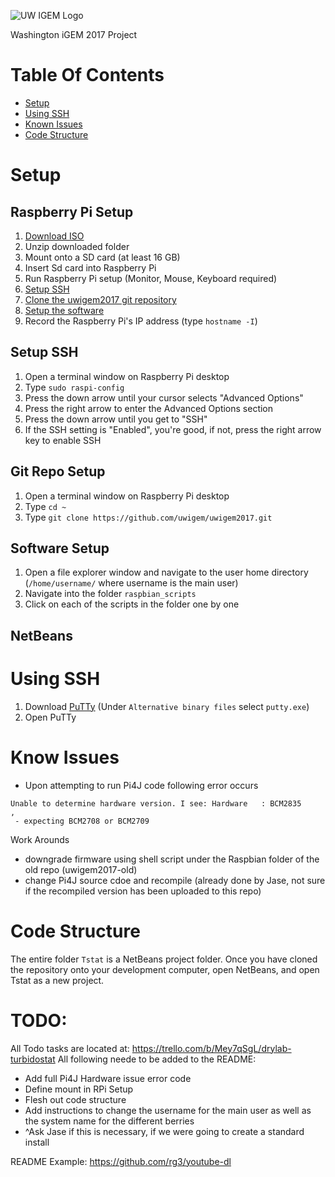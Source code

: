 ![UW IGEM Logo](https://andrewhu-uw.github.io/logo.png)

Washington iGEM 2017 Project

# Table Of Contents

 - [Setup](#setup)
 - [Using SSH](#UsingSSH)
 - [Known Issues](#KnownIssues)
 - [Code Structure](#CodeStructure)

# Setup
## Raspberry Pi Setup
1. [Download ISO](https://www.raspberrypi.org/downloads/raspbian/)
2. Unzip downloaded folder
3. Mount onto a SD card (at least 16 GB)
4. Insert Sd card into Raspberry Pi
5. Run Raspberry Pi setup (Monitor, Mouse, Keyboard required)
6. [Setup SSH](##SetupSSH) 
7. [Clone the uwigem2017 git repository](##GitRepoSetup)
8. [Setup the software](#SoftwareSetup)
9. Record the Raspberry Pi's IP address (type `hostname -I`)

## Setup SSH

1. Open a terminal window on Raspberry Pi desktop
2. Type `sudo raspi-config`
3. Press the down arrow until your cursor selects "Advanced Options"
4. Press the right arrow to enter the Advanced Options section
5. Press the down arrow until you get to "SSH"
6. If the SSH setting is "Enabled", you're good, if not, press the right arrow key to enable SSH

## Git Repo Setup

1. Open a terminal window on Raspberry Pi desktop
2. Type `cd ~`
3. Type `git clone https://github.com/uwigem/uwigem2017.git`

## Software Setup

1. Open a file explorer window and navigate to the user home directory (`/home/username/` where username is the main user)
2. Navigate into the folder `raspbian_scripts`
3. Click on each of the scripts in the folder one by one

## NetBeans

# Using SSH

1. Download [PuTTy](www.putty.org "putty") (Under `Alternative binary files` select `putty.exe`)
2. Open PuTTy

# Know Issues
- Upon attempting to run Pi4J code following error occurs
~~~
Unable to determine hardware version. I see: Hardware   : BCM2835
,
 - expecting BCM2708 or BCM2709
~~~
Work Arounds
 - downgrade firmware using shell script under the Raspbian folder of the old repo (uwigem2017-old)
 - change Pi4J source cdoe and recompile (already done by Jase, not sure if the recompiled version has been uploaded to this repo)
# Code Structure

The entire folder `Tstat` is a NetBeans project folder. Once you have cloned the repository onto your development computer, open NetBeans, and open Tstat as a new project.

# TODO: 
All Todo tasks are located at: https://trello.com/b/Mey7qSgL/drylab-turbidostat
All following neede to be added to the README:
- Add full Pi4J Hardware issue error code
- Define mount in RPi Setup
- Flesh out code structure
- Add instructions to change the username for the main user as well as the system name for the different berries 
- ^Ask Jase if this is necessary, if we were going to create a standard install 

README Example: https://github.com/rg3/youtube-dl
